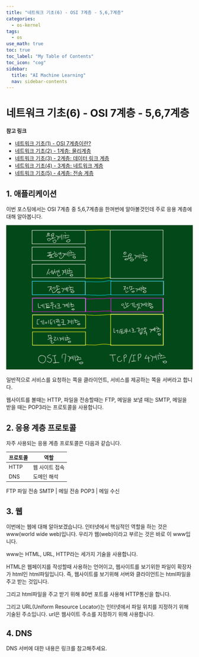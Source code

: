 ```yaml
---
title: "네트워크 기초(6) - OSI 7계층 - 5,6,7계층" 
categories:
  - os-kernel
tags:
  - os
use_math: true
toc: true
toc_label: "My Table of Contents"
toc_icon: "cog"
sidebar:
  title: "AI Machine Learning"
  nav: sidebar-contents
---
```


# 네트워크 기초(6) - OSI 7계층 - 5,6,7계층

**참고 링크**

* [네트워크 기초(1) - OSI 7계층이란?](https://losskatsu.github.io/os-kernel/network-basic01/)
* [네트워크 기초(2) - 1계층: 물리계층](https://losskatsu.github.io/os-kernel/network-basic02/)
* [네트워크 기초(3) - 2계층: 데이터 링크 계층](https://losskatsu.github.io/os-kernel/network-basic03/)
* [네트워크 기초(4) - 3계층: 네트워크 계층](https://losskatsu.github.io/os-kernel/network-basic04/)
* [네트워크 기초(5) - 4계층: 전송 계층](https://losskatsu.github.io/os-kernel/network-basic05/)


## 1. 애플리케이션

이번 포스팅에서는 OSI 7계층 중 5,6,7계층을 한꺼번에 알아볼것인데 주로 응용 계층에 대해 알아봅니다. 

<center><img src="/assets/images/os/network-basic/network02.jpg" width="800"></center>

일반적으로 서비스를 요청하는 쪽을 클라이언트, 서비스를 제공하는 쪽을 서버라고 합니다. 

웹사이트를 볼때는 HTTP, 파일을 전송할때는 FTP, 메일을 보낼 때는 SMTP, 
메일을 받을 때는 POP3라는 프로토콜을 사용합니다. 

## 2. 응용 계층 프로토콜

자주 사용되는 응용 계층 프로토콜은 다음과 같습니다. 

프로토콜 | 역할
---------|-----
HTTP | 웹 사이트 접속
DNS | 도메인 해석
FTP 파일 전송
SMTP | 메일 전송
POP3 | 메일 수신

## 3. 웹

이번에는 웹에 대해 알아보겠습니다. 
인터넷에서 핵심적인 역할을 하는 것은 www(world wide web)입니다. 
우리가 웹(web)이라고 부르는 것은 바로 이 www입니다. 

www는 HTML, URL, HTTP라는 세가지 기술을 사용합니다. 

HTML은 웹페이지를 작성할때 사용하는 언어이고, 
웹사이트를 보기위한 파일이 확장자가 html인 html파일입니다. 
즉, 웹사이트를 보기위해 서버와 클라이언트는 html파일을 주고 받는 것입니다. 

그리고 html파일을 주고 받기 위해 80번 포트를 사용해 HTTP통신을 합니다. 

그리고 URL(Uniform Resource Locator)는 인터넷에서 파일 위치를 지정하기 위해 기술된 주소입니다. 
url은 웹사이트 주소를 지정하기 위해 사용합니다. 

## 4. DNS 

DNS 서버에 대한 내용은 링크를 참고해주세요.

